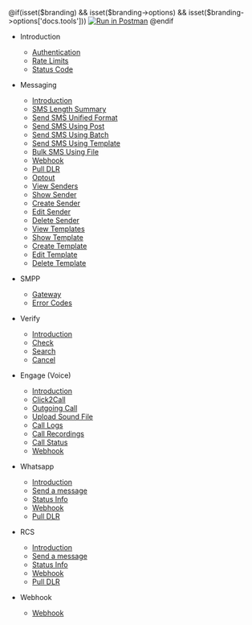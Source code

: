 @if(isset($branding) && isset($branding->options) && isset($branding->options['docs.tools']))
[![Run in Postman](https://run.pstmn.io/button.svg)](https://app.getpostman.com/run-collection/{collection}?action=collection%2Ffork&collection-url=entityId%3D{collection}%26entityType%3Dcollection)
@endif

- Introduction

  - [Authentication](/docs/{version})
  - [Rate Limits](/docs/{version}#content-rate-limits)
  - [Status Code](/docs/{version}#content-http-status-codes)

<!--
- Account

  - [Check Account Balance](/docs/{version}/balance)
  - [Adding Credits](/docs/{version}/add-credits)
-->

- Messaging

  - [Introduction](/docs/{version}/sms)
  - [SMS Length Summary](/docs/{version}/sms/length-summary)
  - [Send SMS Unified Format](/docs/{version}/sms/unified)
  - [Send SMS Using Post](/docs/{version}/sms/send)
  - [Send SMS Using Batch](/docs/{version}/sms/json)
  - [Send SMS Using Template](/docs/{version}/sms/template)
  - [Bulk SMS Using File](/docs/{version}/sms/bulk)
  - [Webhook](/docs/{version}/sms/webhook)
  - [Pull DLR](/docs/{version}/sms/pull-dlr)
  - [Optout](/docs/{version}/sms/optout)
  - [View Senders](/docs/{version}/sms/senders)
  - [Show Sender](/docs/{version}/sms/senders/show)
  - [Create Sender](/docs/{version}/sms/senders/create)
  - [Edit Sender](/docs/{version}/sms/senders/edit)
  - [Delete Sender](/docs/{version}/sms/senders/delete)
  - [View Templates](/docs/{version}/sms/templates)
  - [Show Template](/docs/{version}/sms/templates/show)
  - [Create Template](/docs/{version}/sms/templates/create)
  - [Edit Template](/docs/{version}/sms/templates/edit)
  - [Delete Template](/docs/{version}/sms/templates/delete)
  <!-- [Service Usage](/docs/{version}/sms/usage) -->

- SMPP

  - [Gateway](/docs/{version}/sms/smpp)
  - [Error Codes](/docs/{version}/sms/smpp#content-delivery-reports)

- Verify

  - [Introduction](/docs/{version}/verify)
  - [Check](/docs/{version}/verify/check)
  - [Search](/docs/{version}/verify/search)
  - [Cancel](/docs/{version}/verify/cancel)

- Engage (Voice)

  - [Introduction](/docs/{version}/voice)
  - [Click2Call](/docs/{version}/voice/c2c)
  - [Outgoing Call](/docs/{version}/reach/call)
  - [Upload Sound File](/docs/{version}/reach)
  - [Call Logs](/docs/{version}/voice/logs)
  - [Call Recordings](/docs/{version}/voice/logs#content-recordings-report)
  - [Call Status](/docs/{version}/reach/status)
  - [Webhook](/docs/{version}/reach/webhook)

- Whatsapp

  - [Introduction](/docs/{version}/whatsapp)
  - [Send a message](/docs/{version}/whatsapp/send-message)
  - [Status Info](/docs/{version}/whatsapp/status)
  - [Webhook](/docs/{version}/whatsapp/webhooks)
  - [Pull DLR](/docs/{version}/whatsapp/pull-status)

<!--
- MIP

  - [Introduction](/docs/{version}/mip)
  - [Send a message](/docs/{version}/mip/send-message)
  - [Status Info](/docs/{version}/mip/status)
  - [Webhook](/docs/{version}/mip/webhooks)
  - [Pull DLR](/docs/{version}/mip/pull-status)
-->

- RCS

  - [Introduction](/docs/{version}/rcs)
  - [Send a message](/docs/{version}/rcs/send-message)
  - [Status Info](/docs/{version}/rcs/status)
  - [Webhook](/docs/{version}/rcs/webhooks)
  - [Pull DLR](/docs/{version}/rcs/pull-status)

<!--
- Link

  - [View Links](/docs/{version}/link)
  - [Create Link](/docs/{version}/link/create)
  - [View Visits](/docs/{version}/link/visits)
  - [Webhook](/docs/{version}/link/webhook)

- Number Lookup

  - [Verify](/docs/{version}/lookup/verify)
-->

- Webhook

  - [Webhook](/docs/{version}/webhook)
